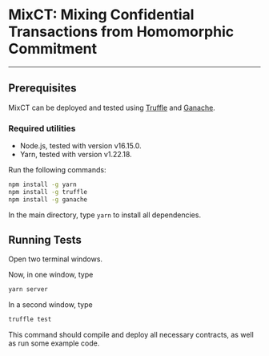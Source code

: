 # MixCT: Mixing Confidential Transactions from Homomorphic Commitment

---

## Prerequisites

MixCT can be deployed and tested using [Truffle](https://www.trufflesuite.com/truffle) and [Ganache](https://github.com/trufflesuite/ganache).

### Required utilities

- Node.js, tested with version v16.15.0.
- Yarn, tested with version v1.22.18.

Run the following commands:

```bash
npm install -g yarn
npm install -g truffle
npm install -g ganache
```

In the main directory, type `yarn` to install all dependencies.

## Running Tests

Open two terminal windows.

Now, in one window, type
```bash
yarn server
```
In a second window, type
```bash
truffle test
```

This command should compile and deploy all necessary contracts, as well as run some example code.
